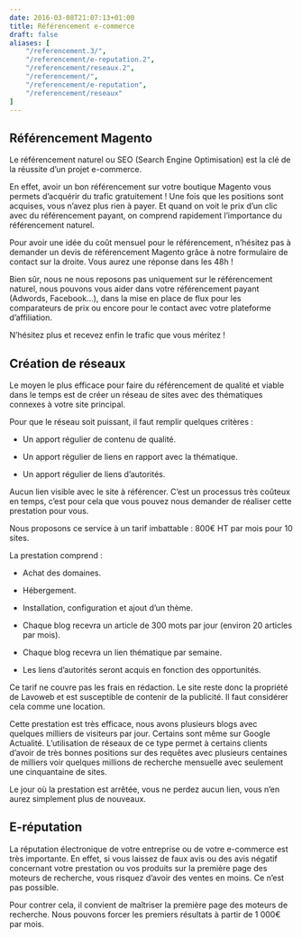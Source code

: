 ```yaml
---
date: 2016-03-08T21:07:13+01:00
title: Référencement e-commerce
draft: false
aliases: [
    "/referencement.3/",
    "/referencement/e-reputation.2",
    "/referencement/reseaux.2",
    "/referencement/",
    "/referencement/e-reputation",
    "/referencement/reseaux"
]
---
```

## Référencement Magento

Le référencement naturel ou SEO (Search Engine Optimisation) est la clé de la réussite d’un projet e-commerce.

En effet, avoir un bon référencement sur votre boutique Magento vous permets d’acquérir du trafic gratuitement ! Une fois que les positions sont acquises, vous n’avez plus rien à payer. Et quand on voit le prix d’un clic avec du référencement payant, on comprend rapidement l’importance du référencement naturel.

Pour avoir une idée du coût mensuel pour le référencement, n’hésitez pas à demander un devis de référencement Magento grâce à notre formulaire de contact sur la droite. Vous aurez une réponse dans les 48h !

Bien sûr, nous ne nous reposons pas uniquement sur le référencement naturel, nous pouvons vous aider dans votre référencement payant (Adwords, Facebook…), dans la mise en place de flux pour les comparateurs de prix ou encore pour le contact avec votre plateforme d’affiliation.

N’hésitez plus et recevez enfin le trafic que vous méritez !

## Création de réseaux

Le moyen le plus efficace pour faire du référencement de qualité et viable dans le temps est de créer un réseau de sites avec des thématiques connexes à votre site principal.

Pour que le réseau soit puissant, il faut remplir quelques critères :

- Un apport régulier de contenu de qualité.

- Un apport régulier de liens en rapport avec la thématique.

- Un apport régulier de liens d’autorités.

Aucun lien visible avec le site à référencer.
C’est un processus très coûteux en temps, c’est pour cela que vous pouvez nous demander de réaliser cette prestation pour vous.

Nous proposons ce service à un tarif imbattable : 800€ HT par mois pour 10 sites.

La prestation comprend :

- Achat des domaines.

- Hébergement.

- Installation, configuration et ajout d’un thème.

- Chaque blog recevra un article de 300 mots par jour (environ 20 articles par mois).

- Chaque blog recevra un lien thématique par semaine.

- Les liens d’autorités seront acquis en fonction des opportunités.

Ce tarif ne couvre pas les frais en rédaction. Le site reste donc la propriété de Lavoweb et est susceptible de contenir de la publicité. Il faut considérer cela comme une location.

Cette prestation est très efficace, nous avons plusieurs blogs avec quelques milliers de visiteurs par jour. Certains sont même sur Google Actualité. L’utilisation de réseaux de ce type permet à certains clients d’avoir de très bonnes positions sur des requêtes avec plusieurs centaines de milliers voir quelques millions de recherche mensuelle avec seulement une cinquantaine de sites.

Le jour où la prestation est arrêtée, vous ne perdez aucun lien, vous n’en aurez simplement plus de nouveaux.

## E-réputation

La réputation électronique de votre entreprise ou de votre e-commerce est très importante. En effet, si vous laissez de faux avis ou des avis négatif concernant votre prestation ou vos produits sur la première page des moteurs de recherche, vous risquez d’avoir des ventes en moins. Ce n’est pas possible.

Pour contrer cela, il convient de maîtriser la première page des moteurs de recherche. Nous pouvons forcer les premiers résultats à partir de 1 000€ par mois.